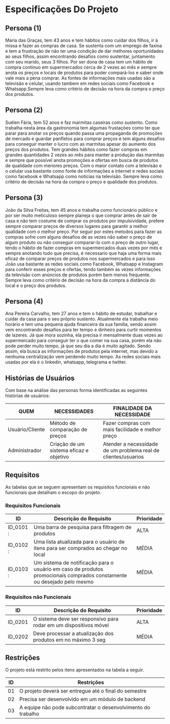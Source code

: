 # Especificações Do Projeto
## Persona (1)

Maria das Graças, tem 43 anos e tem hábitos como cuidar dos filhos, ir à missa e fazer as compras de casa. Se sustenta com um emprego de faxina
e tem a frustração de não ter uma condição de dar melhores oportunidades ao seus filhos, assim encontrando desafios como sustentar, juntamento com seu marido, seus
3 filhos. Por ser dona de casa tem um hábito de compra continuo em supermercados cerca de 2 vezes ao mês e sempre anota os preços e locais de produtos para poder
compará-los e saber onde vale mais a pena comprar. As fontes de informações mais usadas são a televisão e celular, usando tambem em redes sociais como Facebook e
Whatsapp.Sempre leva como critério de decisão na hora da compra o preço dos produtos.

## Persona (2)

Suélen Fária, tem 52 anos e faz marmitas caseiras como sustento. Como trabalha nesta área da gastronomia tem algumas frustações como ter que parar para anotar os
preços quando passa uma propaganda de promoções de mercado e guardar panfletos para comprar preços e tem alguns desafios para conseguir manter o lucro com as marmitas
apesar do aumento dos preços dos produtos. Tem grandes hábitos como fazer compras em grandes quantidades 2 vezes ao mês para manter a produção das marmitas e sempre
que possível anota promoções e ofertas em busca de produtos de qualidade com menores preços. Com o maior contato com a televisão e o celular usa bastante como fonte
de informações a internet e redes sociais como facebook e Whatsapp como noticias na televisão. Sempre leva como critério de decisão na hora da compra o preço e
qualidade dos produtos.

## Persona (3)

João da Silva Freitas, tem 45 anos e trabalha como funcionário público e por ser muito meticuloso sempre planeja o que comprar antes de sair de casa e não tem costume
de comprar os produtos por impulsividade, prefere sempre comparar preços de diversos lugares para garantir a melhor qualidade com o melhor preço. Por seguir por estes
metodos para fazer as compras sofre com alguns desafios de as vezes não saber o preço de algum produto ou não conseguir comparar-lo com o preço de outro lugar, tendo
o hábito de fazer compras em supermercados duas vezes por mês e sempre anotando tudo que precisa, é necessario que haja uma forma mais eficaz de comparar preços de
produtos nos supermercados e para isso João usa bastante as redes sociais como Facebook, Whatsapp e Instagram para conferir esses preços e ofertas, tendo também as
vezes informações da televisão com anúncios de produtos porém bem menos frequente. Sempre leva como critério de decisão na hora da compra a distância do local e o
preço dos produtos.

## Persona (4)

Ana Pereira Carvalho, tem 27 anos e tem o hábito de estudar, trabalhar e cuidar da casa para o seu próprio sustento. Atualmente ela trabalha meio horário e tem uma
pequena ajuda financeira da sua família, sendo assim vem encontrando desafios para ter tempo e dinheiro para curtir momentos de lazeres. Já que mora sozinha, ela
precisa ir mensalmente duas vezes ao supermercado para conseguir ter o que comer na sua casa, porém ela não pode perder muito tempo, já que seu dia a dia é muito
agitado. Sendo assim, ela busca as informações de produtos pela internet, mas devido a nenhuma centralização vem perdendo muito tempo. As redes sociais mais usadas
por ela é o linkedin, whatsapp, telegrama e twitter.

## Histórias de Usuários

Com base na análise das personas forma identificadas as seguintes histórias de usuários:

|      QUEM   |NECESSIDADES       |  FINALIDADE DA NECESSIDADE                     |
|-------------|-------------------|----------------------------------------------------------------|
|Usuário/Cliente  | Método de comparação de preços  | Fazer compras com mais facilidade e melhor preço               |
|Administrador  | Criação de um sistema eficaz e objetivo | Atender a necessidade de um problema real de clientes/usuarios |

## Requisitos

As tabelas que se seguem apresentam os requisitos funcionais e não funcionais que detalham o escopo do projeto.

### Requisitos Funcionais

|ID    | Descrição do Requisito  | Prioridade |
|------|-----------------------------------------|----|
|ID_0101 : | Uma barra de pesquisa para filtragem de produtos | ALTA | 
|ID_0102 : | Uma lista atualizada para o usuário de itens para ser comprados ao chegar no local | MÉDIA |
|ID_0103 : | Um sistema de notificação para o usuário em caso de produtos promocionais comprados constamente ou desejado pelo mesmo | MÉDIA |



### Requisitos não Funcionais

|ID     | Descrição do Requisito  |Prioridade |
|-------|-------------------------|----|
|ID_0201| O sistema deve ser responsivo para rodar em um dispositivos móvel | ALTA | 
|ID_0202| Deve processar a atualização dos produtos em no máximo 3 seg |  MÉDIA | 

## Restrições

O projeto está restrito pelos itens apresentados na tabela a seguir.

|ID| Restrições                                            |
|--|-------------------------------------------------------|
|01| O projeto deverá ser entregue até o final do semestre        |
|02| Precisa ser desenvolvido em um módulo de backend             |
|03| A equipe não pode subcontratar o desenvolvimento do trabalho |  
